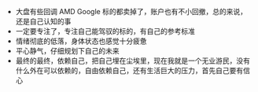 
- 大盘有些回调 AMD  Google 标的都卖掉了，账户也有不小回撤，总的来说，还是自己认知的事
- 一定要专注了，专注自己能驾驭的标的，有自己的参考标准
- 情绪彻底的低落，身体状态也感觉十分疲惫
- 平心静气，仔细规划下自己的未来
- 最终的最终，依赖自己，把自己埋在尘埃里，现在我就是一个无业游民，没有什么外在可以依赖的，自由依赖自己，还有生活巨大的压力，首先自己要有信心